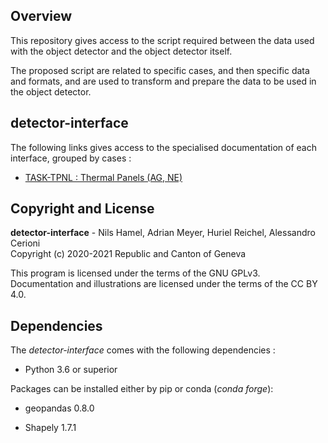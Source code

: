 ## Overview

This repository gives access to the script required between the data used with the object detector and the object detector itself.

The proposed script are related to specific cases, and then specific data and formats, and are used to transform and prepare the data to be used in the object detector.

## detector-interface

The following links gives access to the specialised documentation of each interface, grouped by cases :

* [TASK-TPNL : Thermal Panels (AG, NE)](interface_task-tpnl)

## Copyright and License

**detector-interface** - Nils Hamel, Adrian Meyer, Huriel Reichel, Alessandro Cerioni <br >
Copyright (c) 2020-2021 Republic and Canton of Geneva

This program is licensed under the terms of the GNU GPLv3. Documentation and illustrations are licensed under the terms of the CC BY 4.0.

## Dependencies

The _detector-interface_ comes with the following dependencies :

* Python 3.6 or superior

Packages can be installed either by pip or conda (*conda forge*):

* geopandas 0.8.0

* Shapely 1.7.1
